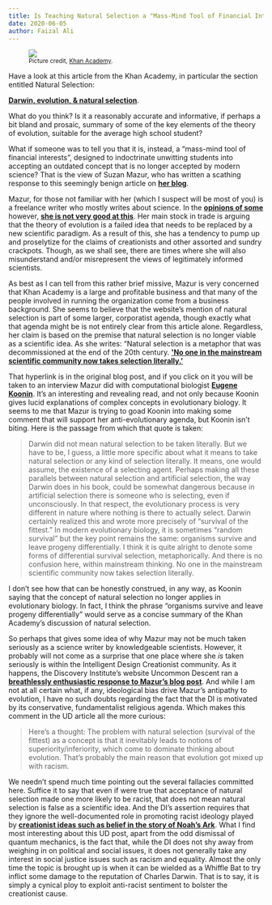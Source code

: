 ```yaml
---
title: Is Teaching Natural Selection a "Mass-Mind Tool of Financial Interests"?
date: 2020-06-05
author: Faizal Ali
---
```


<figure>
<img src="/PT/uploads/2020/butterflies.png"/>
<figcaption><small>Picture credit, <a href="https://www.khanacademy.org/science/biology/her/evolution-and-natural-selection/a/darwin-evolution-natural-selection">Khan Academy</a>.</small></figcaption>
</figure>

Have a look at this article from the Khan Academy, in particular the section entitled Natural Selection:

<strong><a href="https://www.khanacademy.org/science/biology/her/evolution-and-natural-selection/a/darwin-evolution-natural-selection">Darwin, evolution, &amp; natural selection</a></strong>.

What do you think?  Is it a reasonably accurate and informative, if perhaps a bit bland and prosaic, summary of some of the key elements of the theory of evolution, suitable for the average high school student?

What if someone was to tell you that it is, instead, a “mass-mind tool of financial interests”, designed to indoctrinate unwitting students into accepting an outdated concept that is no longer accepted by modern science?  That is the view of Suzan Mazur, who has written a scathing response to this seemingly benign article on  <strong><a href="https://oscillations.net/2020/05/23/sal-khan-end-mass-mind-teaching-of-darwinian-natural-selection/">her blog</a></strong>.  

<!--more-->

Mazur, for those not familiar with her (which I suspect will be most of you) is a freelance writer who mostly writes about science.  In the <strong><a href="https://sandwalk.blogspot.com/2016/12/suzan-mazur-doesnt-like-carl-zimmer.html">opinions of some</a></strong> however, <strong><a href="https://freethoughtblogs.com/pharyngula/2016/12/06/susan-mazur-vs-carl-zimmer-really/">she is not very good at this</a></strong>.  Her main stock in trade is arguing that the theory of evolution is a failed idea that needs to be replaced by a new scientific paradigm.  As a result of this, she has a tendency to pump up and proselytize for the claims of creationists and other assorted and sundry crackpots.  Though, as we shall see, there are times where she will also misunderstand and/or misrepresent the views of legitimately informed scientists.

As best as I can tell from this rather brief missive, Mazur is very concerned that Khan Academy is a large and profitable business and that many of the people involved in running the organization come from a business background.  She seems to believe that the website’s mention of natural selection is part of some larger, corporatist agenda, though exactly what that agenda might be is not entirely clear from this article alone.  Regardless, her claim is based on the premise that natural selection is no longer viable as a scientific idea.  As she writes: “Natural selection is a metaphor that was decommissioned at the end of the 20th century. <strong><a href="https://www.huffpost.com/entry/eugene-koonin-the-new-evo_b_14597840">'No one in the mainstream scientific community now takes selection literally.'</a></strong>

That hyperlink is in the original blog post, and if you click on it you will be taken to an interview Mazur did with computational biologist <strong><a href="https://irp.nih.gov/pi/eugene-koonin">Eugene Koonin</a></strong>.  It’s an interesting and revealing read, and not only because Koonin gives lucid explanations of complex concepts in evolutionary biology.  It seems to me that Mazur is trying to goad Koonin into making some comment that will support her anti-evolutionary  agenda, but Koonin isn’t biting.  Here is the passage from which that quote is taken:

<blockquote>
Darwin did not mean natural selection to be taken literally. But we have to be, I guess, a little more specific about what it means to take natural selection or any kind of selection literally. It means, one would assume, the existence of a selecting agent. Perhaps making all these parallels between natural selection and artificial selection, the way Darwin does in his book, could be somewhat dangerous because in artificial selection there is someone who is selecting, even if unconsciously. In that respect, the evolutionary process is very different in nature where nothing is there to actually select. Darwin certainly realized this and wrote more precisely of “survival of the fittest.” In modern evolutionary biology, it is sometimes “random survival” but the key point remains the same: organisms survive and leave progeny differentially. I think it is quite alright to denote some forms of differential survival selection, metaphorically. And there is no confusion here, within mainstream thinking. No one in the mainstream scientific community now takes selection literally.
</blockquote>

I don’t see how that can be honestly construed, in any way, as Koonin saying that the concept of natural selection no longer applies in evolutionary biology.  In fact, I think the phrase “organisms survive and leave progeny differentially” would serve as a concise summary of the Khan Academy’s discussion of natural selection.

So perhaps that gives some idea of why Mazur may not be much taken seriously as a science writer by knowledgeable scientists.  However, it probably will not come as a surprise that one place where she *is* taken seriously is within the Intelligent Design Creationist community.  As it happens, the Discovery Institute’s website Uncommon Descent ran a <strong><a href="https://uncommondescent.com/evolution/asked-at-oscillations-why-is-the-khan-academy-so-stuck-on-natural-selection-in-evolution/">breathlessly enthusiastic response to Mazur’s blog post</a></strong>.  And while I am not at all certain what, if any, ideological bias drive Mazur’s antipathy to evolution, I have no such doubts regarding the fact that the DI is motivated by its conservative, fundamentalist religious agenda.  Which makes this comment in the UD article all the more curious:

<blockquote>
Here’s a thought: The problem with natural selection (survival of the fittest) as a concept is that it inevitably leads to notions of superiority/inferiority, which come to dominate thinking about evolution. That’s probably the main reason that evolution got mixed up with racism.
</blockquote>

We needn’t spend much time pointing out the several fallacies committed here.  Suffice it to say that even if were true that acceptance of natural selection made one more likely to be racist, that does not mean natural selection is false as a scientific idea.  And the DI’s assertion requires that they ignore the well-documented role in promoting racist ideology played by <strong><a href="https://www.nytimes.com/2003/11/01/arts/from-noah-s-curse-to-slavery-s-rationale.html">creationist ideas such as belief in the story of Noah’s Ark</a></strong>.  What I find most interesting about this UD post, apart from the odd dismissal of quantum mechanics, is the fact that, while the DI does not shy away from weighing in on political and social issues, it does not generally take any interest in social justice issues such as racism and equality.  Almost the only time the topic is brought up is when it can be wielded as a Whiffle Bat to try inflict some damage to the reputation of Charles Darwin.  That is to say, it is simply a cynical ploy to exploit anti-racist sentiment to bolster the creationist cause.
